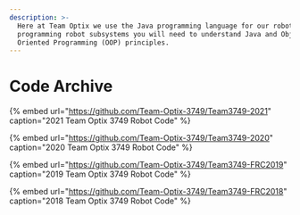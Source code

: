 ```yaml
---
description: >-
  Here at Team Optix we use the Java programming language for our robots. When
  programming robot subsystems you will need to understand Java and Object
  Oriented Programming (OOP) principles.
---
```


# Code Archive

{% embed url="https://github.com/Team-Optix-3749/Team3749-2021" caption="2021 Team Optix 3749 Robot Code" %}

{% embed url="https://github.com/Team-Optix-3749/Team3749-2020" caption="2020 Team Optix 3749 Robot Code" %}

{% embed url="https://github.com/Team-Optix-3749/Team3749-FRC2019" caption="2019 Team Optix 3749 Robot Code" %}

{% embed url="https://github.com/Team-Optix-3749/Team3749-FRC2018" caption="2018 Team Optix 3749 Robot Code" %}



